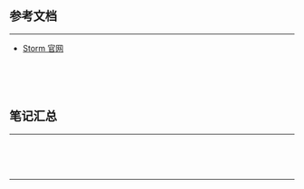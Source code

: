 ## 参考文档

---

* [Storm 官网](http://storm.apache.org/)



<br/><br/><br/>



## 笔记汇总

---





<br/><br/><br/>

---


